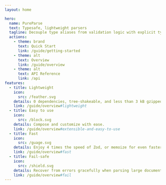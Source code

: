 ```yaml
---
layout: home

hero:
  name: PureParse
  text: Typesafe, lightweight parsers
  tagline: Decouple type aliases from validation logic with explicit type declarations
  actions:
    - theme: brand
      text: Quick Start
      link: /guide/getting-started
    - theme: alt
      text: Overview
      link: /guide/overview
    - theme: alt
      text: API Reference
      link: /api
features:
  - title: Lightweight
    icon:
      src: /feather.svg
    details: 0 dependencies, tree-shakeable, and less than 3 kB gzipped.
    link: /guide/overview#lightweight
  - title: Easy to use
    icon:
      src: /block.svg
    details: Compose and customize with ease.
    link: /guide/overview#extensible-and-easy-to-use
  - title: Fast
    icon:
      src: /guage.svg
    details: Enjoy 4 times the speed of Zod, or memoize for even faster validation.
    link: /guide/overview#fast
  - title: Fail-safe
    icon:
      src: /shield.svg
    details: Recover from errors gracefully when parsing large documents.
    link: /guide/overview#fail
---
```


<script setup>
import WithinHero from "/components/WithinHero.vue";
import FlickingCode from "/components/FlickingCode.vue";

</script>

<WithinHero>
    <FlickingCode/>
</WithinHero>
